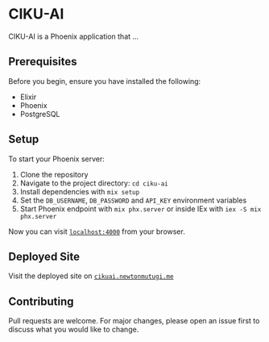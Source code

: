 # CIKU-AI

CIKU-AI is a Phoenix application that ...

## Prerequisites

Before you begin, ensure you have installed the following:

- Elixir
- Phoenix
- PostgreSQL

## Setup

To start your Phoenix server:

1. Clone the repository
2. Navigate to the project directory: `cd ciku-ai`
3. Install dependencies with `mix setup`
4. Set the `DB_USERNAME`, `DB_PASSWORD` and `API_KEY` environment variables
5. Start Phoenix endpoint with `mix phx.server` or inside IEx with `iex -S mix phx.server`

Now you can visit [`localhost:4000`](http://localhost:4000) from your browser.

## Deployed Site

Visit the deployed site on [`cikuai.newtonmutugi.me`](https://cikuai.newtonmutugi.me)

## Contributing

Pull requests are welcome. For major changes, please open an issue first to discuss what you would like to change.

